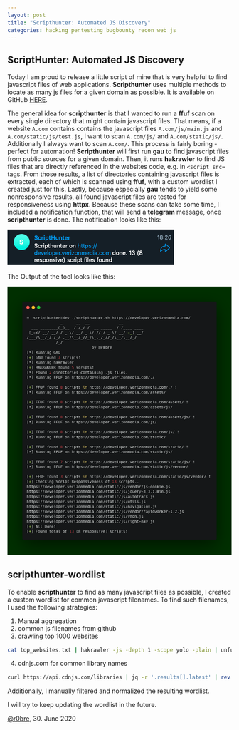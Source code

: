 ```yaml
---
layout: post
title: "Scripthunter: Automated JS Discovery"
categories: hacking pentesting bugbounty recon web js
---
```


## ScriptHunter: Automated JS Discovery

Today I am proud to release a little script of mine that is very helpful to find javascript files of web applications. **Scripthunter** uses multiple methods to locate as many js files for a given domain as possible.
It is available on GitHub [HERE](https://github.com/robre/scripthunter).

The general idea for **scripthunter** is that I wanted to run a **ffuf** scan on every single directory that might contain javascript files. That means, if
a website ``A.com`` contains contains the javascript files `A.com/js/main.js` and `A.com/static/js/test.js`, I want to scan `A.com/js/` and `A.com/static/js/`. Additionally I always want to scan `A.com/`. This process is fairly boring - perfect for automation! **Scripthunter** will first run **gau** to find javascript files from public sources for a given domain. Then, it runs **hakrawler** to find JS files that are directly referenced in the websites code, e.g. in `<script src=` tags. From those results, a list of directories containing javascript files is extracted, each of which is scanned using **ffuf**, with a custom wordlist I created just for this. Lastly, because especially **gau** tends to yield some nonresponsive results, all found javascript files are tested for responsiveness using **httpx**. Because these scans can take some time, I included a notification function, that will send a **telegram** message, once **scripthunter** is done.
The notification looks like this:

![telegram](/assets/telegram.png)

The Output of the tool looks like this:

![output](/assets/scriptfinder.png)

## scripthunter-wordlist

To enable **scripthunter** to find as many javascript files as possible, I created a custom wordlist for common javascript filenames. To find such filenames, I used the following strategies:

1. Manual aggregation
2. common js filenames from github
3. crawling top 1000 websites
```bash
cat top_websites.txt | hakrawler -js -depth 1 -scope yolo -plain | unfurl path | rev | cut -d "/" -f1 | rev  | tee -a wordlist-topsites.txt
```

4. cdnjs.com for common library names
```bash
curl https://api.cdnjs.com/libraries | jq -r '.results[].latest' | rev | cut -d '/' -f1 | rev > wordlist-cdnjs.txt
```
Additionally, I manually filtered and normalized the resulting wordlist.

I will try to keep updating the wordlist in the future.


[@r0bre](https://twitter.com/r0bre), 30. June 2020
